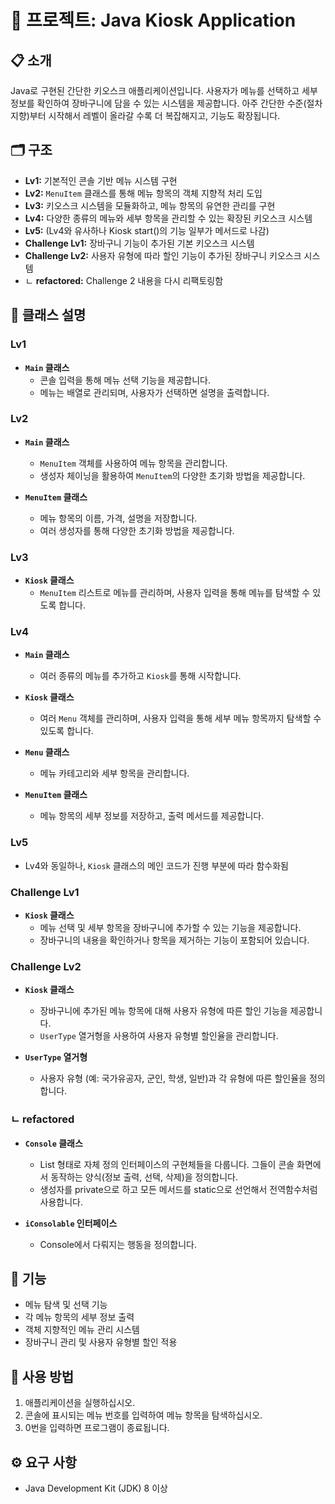 # 🍔 프로젝트: Java Kiosk Application

## 📋 소개

Java로 구현된 간단한 키오스크 애플리케이션입니다. 사용자가 메뉴를 선택하고 세부 정보를 확인하여 장바구니에 담을 수 있는 시스템을 제공합니다. 아주 간단한 수준(절차지향)부터 시작해서 레벨이 올라갈 수록 더 복잡해지고, 기능도 확장됩니다.

## 🗂 구조

- **Lv1:** 기본적인 콘솔 기반 메뉴 시스템 구현
- **Lv2:** `MenuItem` 클래스를 통해 메뉴 항목의 객체 지향적 처리 도입
- **Lv3:** 키오스크 시스템을 모듈화하고, 메뉴 항목의 유연한 관리를 구현
- **Lv4:** 다양한 종류의 메뉴와 세부 항목을 관리할 수 있는 확장된 키오스크 시스템
- **Lv5:** (Lv4와 유사하나 Kiosk start()의 기능 일부가 메서드로 나감)
- **Challenge Lv1:** 장바구니 기능이 추가된 기본 키오스크 시스템
- **Challenge Lv2:** 사용자 유형에 따라 할인 기능이 추가된 장바구니 키오스크 시스템
- ㄴ **refactored:** Challenge 2 내용을 다시 리팩토링함 

## 🧩 클래스 설명

### Lv1

- **`Main` 클래스**  
  - 콘솔 입력을 통해 메뉴 선택 기능을 제공합니다.
  - 메뉴는 배열로 관리되며, 사용자가 선택하면 설명을 출력합니다.

### Lv2

- **`Main` 클래스**  
  - `MenuItem` 객체를 사용하여 메뉴 항목을 관리합니다.
  - 생성자 체이닝을 활용하여 `MenuItem`의 다양한 초기화 방법을 제공합니다.

- **`MenuItem` 클래스**  
  - 메뉴 항목의 이름, 가격, 설명을 저장합니다.
  - 여러 생성자를 통해 다양한 초기화 방법을 제공합니다.

### Lv3

- **`Kiosk` 클래스**  
  - `MenuItem` 리스트로 메뉴를 관리하며, 사용자 입력을 통해 메뉴를 탐색할 수 있도록 합니다.

### Lv4

- **`Main` 클래스**  
  - 여러 종류의 메뉴를 추가하고 `Kiosk`를 통해 시작합니다.

- **`Kiosk` 클래스**  
  - 여러 `Menu` 객체를 관리하며, 사용자 입력을 통해 세부 메뉴 항목까지 탐색할 수 있도록 합니다.

- **`Menu` 클래스**  
  - 메뉴 카테고리와 세부 항목을 관리합니다.

- **`MenuItem` 클래스**  
  - 메뉴 항목의 세부 정보를 저장하고, 출력 메서드를 제공합니다.

### Lv5

- Lv4와 동일하나, `Kiosk` 클래스의 메인 코드가 진행 부분에 따라 함수화됨


### Challenge Lv1

- **`Kiosk` 클래스**  
  - 메뉴 선택 및 세부 항목을 장바구니에 추가할 수 있는 기능을 제공합니다.
  - 장바구니의 내용을 확인하거나 항목을 제거하는 기능이 포함되어 있습니다.

### Challenge Lv2

- **`Kiosk` 클래스**  
  - 장바구니에 추가된 메뉴 항목에 대해 사용자 유형에 따른 할인 기능을 제공합니다.
  - `UserType` 열거형을 사용하여 사용자 유형별 할인율을 관리합니다.

- **`UserType` 열거형**  
  - 사용자 유형 (예: 국가유공자, 군인, 학생, 일반)과 각 유형에 따른 할인율을 정의합니다.

### ㄴ refactored

- **`Console` 클래스**  
  - List<T extends iConsolable> 형태로 자체 정의 인터페이스의 구현체들을 다룹니다. 그들이 콘솔 화면에서 동작하는 양식(정보 출력, 선택, 삭제)을 정의합니다. 
  - 생성자를 private으로 하고 모든 메서드를 static으로 선언해서 전역함수처럼 사용합니다.
  
- **`iConsolable` 인터페이스**  
  - Console에서 다뤄지는 행동을 정의합니다.



## 🔧 기능

- 메뉴 탐색 및 선택 기능
- 각 메뉴 항목의 세부 정보 출력
- 객체 지향적인 메뉴 관리 시스템
- 장바구니 관리 및 사용자 유형별 할인 적용

## 📝 사용 방법

1. 애플리케이션을 실행하십시오.
2. 콘솔에 표시되는 메뉴 번호를 입력하여 메뉴 항목을 탐색하십시오.
3. 0번을 입력하면 프로그램이 종료됩니다.

## ⚙️ 요구 사항

- Java Development Kit (JDK) 8 이상
